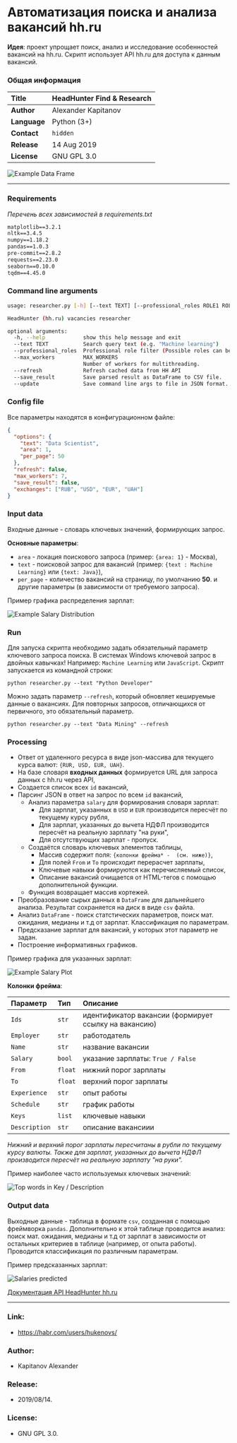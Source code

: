 # Автоматизация поиска и анализа вакансий hh.ru

**Идея**: проект упрощает поиск, анализ и исследование особенностей вакансий на hh.ru.
Скрипт использует API hh.ru для доступа к данным вакансий.

### Общая информация

| **Title**     | HeadHunter Find & Research    |
| :-- | :-- |
| **Author**    | Alexander Kapitanov           |
| **Language**  | Python (3+)                   |
| **Contact**   | `hidden`             |
| **Release**   | 14 Aug 2019                   |
| **License**   | GNU GPL 3.0                   |

![Example Data Frame](img/prev_table.png "Example Data Frame")

____

### Requirements
*Перечень всех зависимостей в requirements.txt*

```requirements.txt
matplotlib==3.2.1
nltk==3.4.5
numpy==1.18.2
pandas==1.0.3
pre-commit==2.8.2
requests==2.23.0
seaborn==0.10.0
tqdm==4.45.0
```

### Command line arguments
```bash
usage: researcher.py [-h] [--text TEXT] [--professional_roles ROLE1 ROLE2 ...] [--max_workers MAX_WORKERS] [--refresh] [--save_result] [--update]

HeadHunter (hh.ru) vacancies researcher

optional arguments:
  -h, --help            show this help message and exit
  --text TEXT           Search query text (e.g. "Machine learning")
  --professional_roles  Professional role filter (Possible roles can be found here https://api.hh.ru/professional_roles)
  --max_workers         MAX_WORKERS
                        Number of workers for multithreading.
  --refresh             Refresh cached data from HH API
  --save_result         Save parsed result as DataFrame to CSV file.
  --update              Save command line args to file in JSON format.
```

### Config file
Все параметры находятся в конфигурационном файле:
```json
{
  "options": {
    "text": "Data Scientist",
    "area": 1,
    "per_page": 50
  },
  "refresh": false,
  "max_workers": 7,
  "save_result": false,
  "exchanges": ["RUB", "USD", "EUR", "UAH"]
}
```

### Input data
Входные данные - словарь ключевых значений, формирующих запрос.

**Основные параметры**:
- `area` - локация поискового запроса (пример: `{area: 1}` - Москва),
- `text` - поисковой запрос для вакансий (пример: `{text : Machine Learning}` или `{text: Java}`),
- `per_page` - количество вакансий на страницу, по умолчанию **50**.
и другие параметры (в зависимости от требуемого запроса).

Пример графика распределения зарплат:

![Example Salary Distribution](img/from_to2.png "Example Salary Distribution")

### Run

Для запуска скрипта необходимо задать обязательный параметр ключевого запроса поиска. В системах Windows ключевой запрос в двойных кавычках! Например: `Machine Learning` или `JavaScript`.
Скрипт запускается из командной строки:

`python researcher.py --text "Python Developer"`

Можно задать параметр `--refresh`, который обновляет кешируемые данные о вакансиях. Для повторных запросов, отличающихся от первичного, это обязательный параметр.

`python researcher.py --text "Data Mining" --refresh`

### Processing
- Ответ от удаленного ресурса в виде json-массива для текущего курса валют: `{RUR, USD, EUR, UAH}`.
- На базе словаря **входных данных** формируется URL для запроса данных с hh.ru через API,
- Создается список всех `id` вакансий,
- Парсинг JSON в ответ на запрос по всем `id` вакансий,
    - Анализ параметра `salary` для формирования словаря зарплат:
        - Для зарплат, указанных в `USD` и `EUR` производится пересчёт по текущему курсу рубля,
        - Для зарплат, указанных до вычета НДФЛ производится пересчёт на реальную зарплату "на руки",
        - Для отсутствующих зарплат - пропуск.
    - Создаётся словарь ключевых элементов таблицы,
        - Массив содержит поля: `{колонки фрейма* -  (см. ниже)}`,
        - Для полей `From` и `To` происходит перерасчет зарплаты,
        - Ключевые навыки формируются как перечисляемый список,
        - Описание вакансий очищается от HTML-тегов с помощью дополнительной функции.
    - Функция возвращает массив кортежей.
- Преобразование сырых данных в `DataFrame` для дальнейшего анализа. Результат сохраняется на диск в виде `csv` файла.
- Анализ `DataFrame` - поиск статстических параметров, поиск мат. ожидания, медианы и т.д от зарплат. Классификация по параметрам.
- Предсказание зарплат для вакансий, у которых этот параметр не задан.
- Построение информативных графиков.

Пример графика для указанных зарплат:

![Example Salary Plot](img/from_to.png "Example Salary Plot")

**Колонки фрейма**:

| Параметр | Тип | Описание    |
| :-- | :-- | :-- |
| `Ids`           | `str`    | идентификатор вакансии (формирует ссылку на вакансию) |
| `Employer`     | `str`    | работодатель |
| `Name`         | `str`    | название вакансии |
| `Salary`       | `bool`   | указание зарплаты: `True / False` |
| `From`         | `float`  | нижний порог зарплаты |
| `To`           | `float`  | верхний порог зарплаты |
| `Experience`   | `str`    | опыт работы |
| `Schedule`     | `str`    | график работы |
| `Keys`         | `list`   | ключевые навыки |
| `Description`  | `str`    | описание вакансиии |

*Нижний и верхний порог зарплаты пересчитаны в рубли по текущему курсу валюты. Также для зарплат, указанных до вычета НДФЛ производится пересчёт на реальную зарплату "на руки".*

Пример наиболее часто используемых ключевых значений:

![Top words in Key / Description](img/most_freq_keys.png "Top words in [Keys / Description]")

### Output data
Выходные данные - таблица в формате `csv`, созданная с помощью фреймворка `pandas`. Дополнительно к этой таблице проводится анализ: поиск мат. ожидания, медианы и т.д от зарплат в зависимости от остальных критериев в таблице (например, от опыта работы). Проводится классификация по различным параметрам.

Пример предсказанных зарплат:

![Salaries predicted](img/predicted.png "Predicted Data")

[Документация API HeadHunter hh.ru](https://github.com/hhru/api "Head-Hunter API documentation")
____

### Link:
  * https://habr.com/users/hukenovs/

### Author:
  * Kapitanov Alexander

### Release:
  * 2019/08/14.

### License:
  * GNU GPL 3.0.
